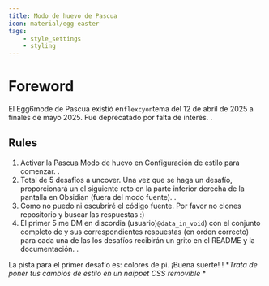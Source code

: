 ```yaml
---
title: Modo de huevo de Pascua
icon: material/egg-easter
tags:
    - style_settings
    - styling
---
```


# Foreword

El Egg6mode de Pascua existió en`flexcyon`tema del 12 de abril de 2025 a finales de mayo
2025. Fue deprecatado por falta de interés.
.

## Rules

1. Activar la Pascua Modo de huevo en Configuración de estilo para comenzar.
.
2. Total de 5 desafíos a uncover. Una vez que se haga un desafío, proporcionará un
el siguiente reto en la parte inferior derecha de la pantalla en Obsidian
(fuera del modo fuente).
.
3. Como no puedo ni oscubriré el código fuente. Por favor no clones
repositorio y buscar las respuestas :)
4. El primer 5 me DM en discordia (usuario)`@data_in_void`) con el conjunto completo de
y sus correspondientes respuestas (en orden correcto) para cada una de las
los desafíos recibirán un grito en el README y la documentación.
.

La pista para el primer desafío es: colores de pi. ¡Buena suerte!
!
**Trata de poner tus cambios de estilo en un naippet CSS removible* *

